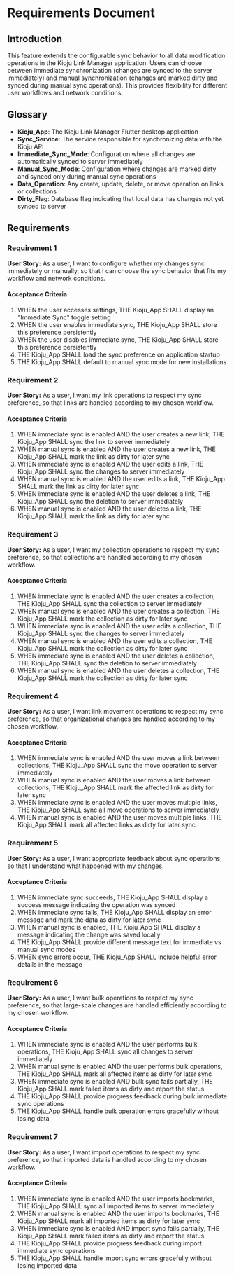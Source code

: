 # Requirements Document

## Introduction

This feature extends the configurable sync behavior to all data modification operations in the Kioju Link Manager application. Users can choose between immediate synchronization (changes are synced to the server immediately) and manual synchronization (changes are marked dirty and synced during manual sync operations). This provides flexibility for different user workflows and network conditions.

## Glossary

- **Kioju_App**: The Kioju Link Manager Flutter desktop application
- **Sync_Service**: The service responsible for synchronizing data with the Kioju API
- **Immediate_Sync_Mode**: Configuration where all changes are automatically synced to server immediately
- **Manual_Sync_Mode**: Configuration where changes are marked dirty and synced only during manual sync operations
- **Data_Operation**: Any create, update, delete, or move operation on links or collections
- **Dirty_Flag**: Database flag indicating that local data has changes not yet synced to server

## Requirements

### Requirement 1

**User Story:** As a user, I want to configure whether my changes sync immediately or manually, so that I can choose the sync behavior that fits my workflow and network conditions.

#### Acceptance Criteria

1. WHEN the user accesses settings, THE Kioju_App SHALL display an "Immediate Sync" toggle setting
2. WHEN the user enables immediate sync, THE Kioju_App SHALL store this preference persistently
3. WHEN the user disables immediate sync, THE Kioju_App SHALL store this preference persistently
4. THE Kioju_App SHALL load the sync preference on application startup
5. THE Kioju_App SHALL default to manual sync mode for new installations

### Requirement 2

**User Story:** As a user, I want my link operations to respect my sync preference, so that links are handled according to my chosen workflow.

#### Acceptance Criteria

1. WHEN immediate sync is enabled AND the user creates a new link, THE Kioju_App SHALL sync the link to server immediately
2. WHEN manual sync is enabled AND the user creates a new link, THE Kioju_App SHALL mark the link as dirty for later sync
3. WHEN immediate sync is enabled AND the user edits a link, THE Kioju_App SHALL sync the changes to server immediately
4. WHEN manual sync is enabled AND the user edits a link, THE Kioju_App SHALL mark the link as dirty for later sync
5. WHEN immediate sync is enabled AND the user deletes a link, THE Kioju_App SHALL sync the deletion to server immediately
6. WHEN manual sync is enabled AND the user deletes a link, THE Kioju_App SHALL mark the link as dirty for later sync

### Requirement 3

**User Story:** As a user, I want my collection operations to respect my sync preference, so that collections are handled according to my chosen workflow.

#### Acceptance Criteria

1. WHEN immediate sync is enabled AND the user creates a collection, THE Kioju_App SHALL sync the collection to server immediately
2. WHEN manual sync is enabled AND the user creates a collection, THE Kioju_App SHALL mark the collection as dirty for later sync
3. WHEN immediate sync is enabled AND the user edits a collection, THE Kioju_App SHALL sync the changes to server immediately
4. WHEN manual sync is enabled AND the user edits a collection, THE Kioju_App SHALL mark the collection as dirty for later sync
5. WHEN immediate sync is enabled AND the user deletes a collection, THE Kioju_App SHALL sync the deletion to server immediately
6. WHEN manual sync is enabled AND the user deletes a collection, THE Kioju_App SHALL mark the collection as dirty for later sync

### Requirement 4

**User Story:** As a user, I want link movement operations to respect my sync preference, so that organizational changes are handled according to my chosen workflow.

#### Acceptance Criteria

1. WHEN immediate sync is enabled AND the user moves a link between collections, THE Kioju_App SHALL sync the move operation to server immediately
2. WHEN manual sync is enabled AND the user moves a link between collections, THE Kioju_App SHALL mark the affected link as dirty for later sync
3. WHEN immediate sync is enabled AND the user moves multiple links, THE Kioju_App SHALL sync all move operations to server immediately
4. WHEN manual sync is enabled AND the user moves multiple links, THE Kioju_App SHALL mark all affected links as dirty for later sync

### Requirement 5

**User Story:** As a user, I want appropriate feedback about sync operations, so that I understand what happened with my changes.

#### Acceptance Criteria

1. WHEN immediate sync succeeds, THE Kioju_App SHALL display a success message indicating the operation was synced
2. WHEN immediate sync fails, THE Kioju_App SHALL display an error message and mark the data as dirty for later sync
3. WHEN manual sync is enabled, THE Kioju_App SHALL display a message indicating the change was saved locally
4. THE Kioju_App SHALL provide different message text for immediate vs manual sync modes
5. WHEN sync errors occur, THE Kioju_App SHALL include helpful error details in the message

### Requirement 6

**User Story:** As a user, I want bulk operations to respect my sync preference, so that large-scale changes are handled efficiently according to my chosen workflow.

#### Acceptance Criteria

1. WHEN immediate sync is enabled AND the user performs bulk operations, THE Kioju_App SHALL sync all changes to server immediately
2. WHEN manual sync is enabled AND the user performs bulk operations, THE Kioju_App SHALL mark all affected items as dirty for later sync
3. WHEN immediate sync is enabled AND bulk sync fails partially, THE Kioju_App SHALL mark failed items as dirty and report the status
4. THE Kioju_App SHALL provide progress feedback during bulk immediate sync operations
5. THE Kioju_App SHALL handle bulk operation errors gracefully without losing data

### Requirement 7

**User Story:** As a user, I want import operations to respect my sync preference, so that imported data is handled according to my chosen workflow.

#### Acceptance Criteria

1. WHEN immediate sync is enabled AND the user imports bookmarks, THE Kioju_App SHALL sync all imported items to server immediately
2. WHEN manual sync is enabled AND the user imports bookmarks, THE Kioju_App SHALL mark all imported items as dirty for later sync
3. WHEN immediate sync is enabled AND import sync fails partially, THE Kioju_App SHALL mark failed items as dirty and report the status
4. THE Kioju_App SHALL provide progress feedback during import immediate sync operations
5. THE Kioju_App SHALL handle import sync errors gracefully without losing imported data
